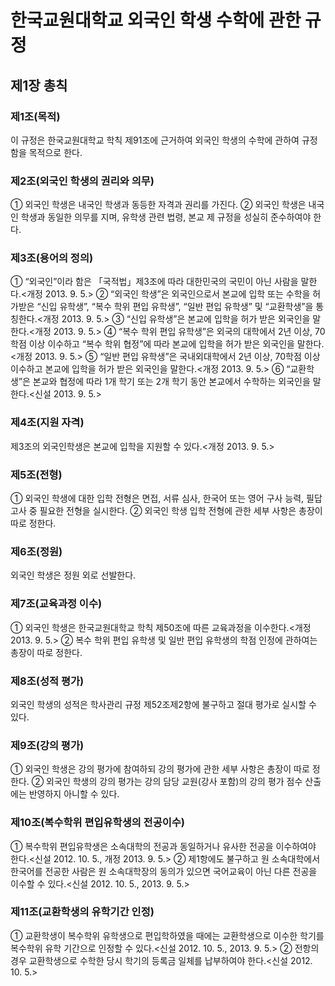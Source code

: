 # 한국교원대학교 외국인 학생 수학에 관한 규정

## 제1장 총칙

### 제1조(목적)

이 규정은 한국교원대학교 학칙 제91조에 근거하여 외국인 학생의 수학에 관하여 규정함을 목적으로 한다.

### 제2조(외국인 학생의 권리와 의무)

① 외국인 학생은 내국인 학생과 동등한 자격과 권리를 가진다.
② 외국인 학생은 내국인 학생과 동일한 의무를 지며, 유학생 관련 법령, 본교 제 규정을 성실히 준수하여야 한다.

### 제3조(용어의 정의)

① “외국인”이라 함은 「국적법」제3조에 따라 대한민국의 국민이 아닌 사람을 말한다.<개정 2013. 9. 5.>
② “외국인 학생”은 외국인으로서 본교에 입학 또는 수학을 허가받은 “신입 유학생”, “복수 학위 편입 유학생”, “일반 편입 유학생” 및 “교환학생”을 통칭한다.<개정 2013. 9. 5.>
③ “신입 유학생”은 본교에 입학을 허가 받은 외국인을 말한다.<개정 2013. 9. 5.>
④ “복수 학위 편입 유학생”은 외국의 대학에서 2년 이상, 70학점 이상 이수하고 “복수 학위 협정”에 따라 본교에 입학을 허가 받은 외국인을 말한다.<개정 2013. 9. 5.>
⑤ “일반 편입 유학생”은 국내외대학에서 2년 이상, 70학점 이상 이수하고 본교에 입학을 허가 받은 외국인을 말한다.<개정 2013. 9. 5.>
⑥ “교환학생”은 본교와 협정에 따라 1개 학기 또는 2개 학기 동안 본교에서 수학하는 외국인을 말한다.<신설 2013. 9. 5.>

### 제4조(지원 자격)

제3조의 외국인학생은 본교에 입학을 지원할 수 있다.<개정 2013. 9. 5.>

### 제5조(전형)

① 외국인 학생에 대한 입학 전형은 면접, 서류 심사, 한국어 또는 영어 구사 능력, 필답 고사 중 필요한 전형을 실시한다.
② 외국인 학생 입학 전형에 관한 세부 사항은 총장이 따로 정한다.

### 제6조(정원)

외국인 학생은 정원 외로 선발한다.

### 제7조(교육과정 이수)

① 외국인 학생은 한국교원대학교 학칙 제50조에 따른 교육과정을 이수한다.<개정 2013. 9. 5.>
② 복수 학위 편입 유학생 및 일반 편입 유학생의 학점 인정에 관하여는 총장이 따로 정한다.

### 제8조(성적 평가)

외국인 학생의 성적은 학사관리 규정 제52조제2항에 불구하고 절대 평가로 실시할 수 있다.

### 제9조(강의 평가)

① 외국인 학생은 강의 평가에 참여하되 강의 평가에 관한 세부 사항은 총장이 따로 정한다.
② 외국인 학생의 강의 평가는 강의 담당 교원(강사 포함)의 강의 평가 점수 산출에는 반영하지 아니할 수 있다.

### 제10조(복수학위 편입유학생의 전공이수)

① 복수학위 편입유학생은 소속대학의 전공과 동일하거나 유사한 전공을 이수하여야 한다.<신설 2012. 10. 5., 개정 2013. 9. 5.>
② 제1항에도 불구하고 원 소속대학에서 한국어를 전공한 사람은 원 소속대학장의 동의가 있으면 국어교육이 아닌 다른 전공을 이수할 수 있다.<신설 2012. 10. 5., 2013. 9. 5.>

### 제11조(교환학생의 유학기간 인정)

① 교환학생이 복수학위 유학생으로 편입학하였을 때에는 교환학생으로 이수한 학기를 복수학위 유학 기간으로 인정할 수 있다.<신설 2012. 10. 5., 2013. 9. 5.>
② 전항의 경우 교환학생으로 수학한 당시 학기의 등록금 일체를 납부하여야 한다.<신설 2012. 10. 5.>
